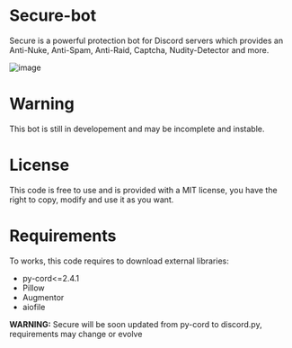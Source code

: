 # Secure-bot
Secure is a powerful protection bot for Discord servers which provides an Anti-Nuke, Anti-Spam, Anti-Raid, Captcha, Nudity-Detector and more.

![image](https://github.com/Dreynd-Dev/Secure-bot/assets/130786969/9eab6969-cfe8-47d1-b45d-e320574a28ea)

# Warning
This bot is still in developement and may be incomplete and instable.

# License
This code is free to use and is provided with a MIT license, you have the right to copy, modify and use it as you want.

# Requirements
To works, this code requires to download external libraries:
  - py-cord<=2.4.1
  - Pillow
  - Augmentor
  - aiofile

**WARNING:** Secure will be soon updated from py-cord to discord.py, requirements may change or evolve
